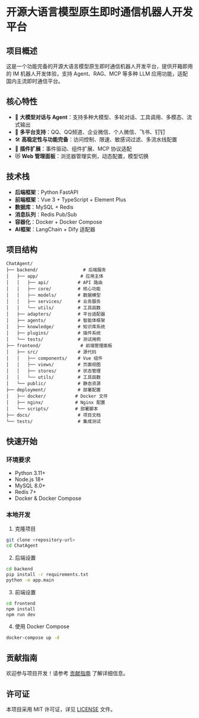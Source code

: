 # 开源大语言模型原生即时通信机器人开发平台

## 项目概述

这是一个功能完备的开源大语言模型原生即时通信机器人开发平台，提供开箱即用的 IM 机器人开发体验，支持 Agent、RAG、MCP 等多种 LLM 应用功能，适配国内主流即时通信平台。

## 核心特性

- 💬 **大模型对话与 Agent**：支持多种大模型、多轮对话、工具调用、多模态、流式输出
- 🤖 **多平台支持**：QQ、QQ频道、企业微信、个人微信、飞书、钉钉
- 🛠️ **高稳定性与功能完备**：访问控制、限速、敏感词过滤、多流水线配置
- 🧩 **插件扩展**：事件驱动、组件扩展、MCP 协议适配
- 😻 **Web 管理面板**：浏览器管理实例，动态配置，模型切换

## 技术栈

- **后端框架**：Python FastAPI
- **前端框架**：Vue 3 + TypeScript + Element Plus
- **数据库**：MySQL + Redis
- **消息队列**：Redis Pub/Sub
- **容器化**：Docker + Docker Compose
- **AI框架**：LangChain + Dify 适配器

## 项目结构

```
ChatAgent/
├── backend/                 # 后端服务
│   ├── app/                # 应用主体
│   │   ├── api/           # API 路由
│   │   ├── core/          # 核心功能
│   │   ├── models/        # 数据模型
│   │   ├── services/      # 业务服务
│   │   └── utils/         # 工具函数
│   ├── adapters/          # 平台适配器
│   ├── agents/            # 智能体框架
│   ├── knowledge/         # 知识库系统
│   ├── plugins/           # 插件系统
│   └── tests/             # 测试用例
├── frontend/               # 前端管理面板
│   ├── src/               # 源代码
│   │   ├── components/    # Vue 组件
│   │   ├── views/         # 页面视图
│   │   ├── stores/        # 状态管理
│   │   └── utils/         # 工具函数
│   └── public/            # 静态资源
├── deployment/            # 部署配置
│   ├── docker/           # Docker 文件
│   ├── nginx/            # Nginx 配置
│   └── scripts/          # 部署脚本
├── docs/                  # 项目文档
└── tests/                 # 集成测试
```

## 快速开始

### 环境要求

- Python 3.11+
- Node.js 18+
- MySQL 8.0+
- Redis 7+
- Docker & Docker Compose

### 本地开发

1. 克隆项目
```bash
git clone <repository-url>
cd ChatAgent
```

2. 后端设置
```bash
cd backend
pip install -r requirements.txt
python -m app.main
```

3. 前端设置
```bash
cd frontend
npm install
npm run dev
```

4. 使用 Docker Compose
```bash
docker-compose up -d
```

## 贡献指南

欢迎参与项目开发！请参考 [贡献指南](docs/CONTRIBUTING.md) 了解详细信息。

## 许可证

本项目采用 MIT 许可证，详见 [LICENSE](LICENSE) 文件。